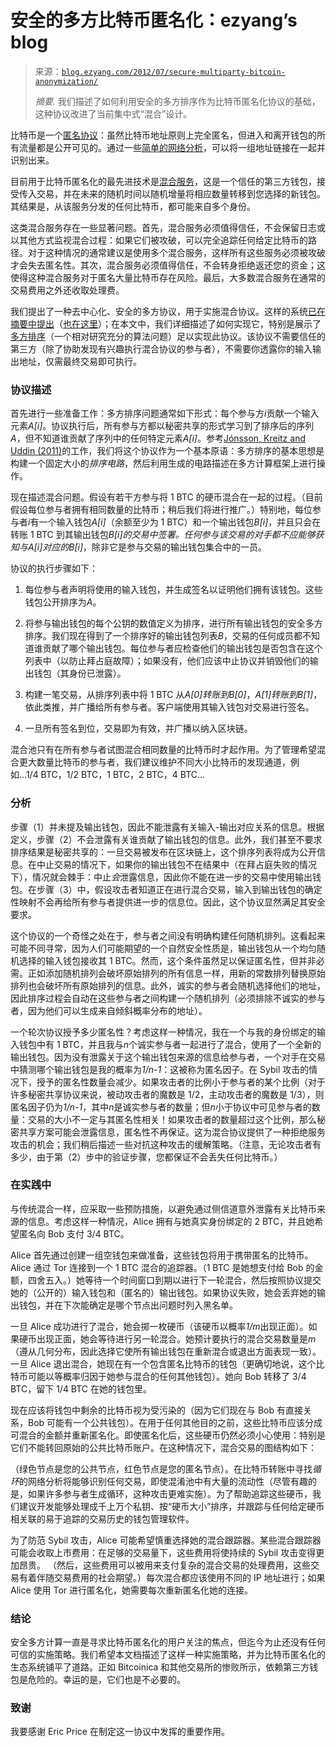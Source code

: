 <!--yml

分类：未分类

日期：2024-07-01 18:17:29

-->

# 安全的多方比特币匿名化：ezyang’s blog

> 来源：[`blog.ezyang.com/2012/07/secure-multiparty-bitcoin-anonymization/`](http://blog.ezyang.com/2012/07/secure-multiparty-bitcoin-anonymization/)
> 
> *摘要.* 我们描述了如何利用安全的多方排序作为比特币匿名化协议的基础，这种协议改进了当前集中式“混合”设计。

比特币是一个[匿名协议](https://en.bitcoin.it/wiki/Anonymity)：虽然比特币地址原则上完全匿名，但进入和离开钱包的所有流量都是公开可见的。通过一些[简单的网络分析](http://anonymity-in-bitcoin.blogspot.com/2011/07/bitcoin-is-not-anonymous.html)，可以将一组地址链接在一起并识别出来。

目前用于比特币匿名化的最先进技术是[混合服务](https://en.bitcoin.it/wiki/Mixing_service)，这是一个信任的第三方钱包，接受传入交易，并在未来的随机时间以随机增量将相应数量转移到您选择的新钱包。其结果是，从该服务分发的任何比特币，都可能来自多个身份。

这类混合服务存在一些显著问题。首先，混合服务必须值得信任，不会保留日志或以其他方式监视混合过程：如果它们被攻破，可以完全追踪任何给定比特币的路径。对于这种情况的通常建议是使用多个混合服务，这样所有这些服务必须被攻破才会失去匿名性。其次，混合服务必须值得信任，不会转身拒绝返还您的资金；这使得这种混合服务对于匿名大量比特币存在风险。最后，大多数混合服务在通常的交易费用之外还收取处理费。

我们提出了一种去中心化、安全的多方协议，用于实施混合协议。这样的系统[已在摘要中提出](https://bitcointalk.org/index.php?topic=12751.msg315793#msg315793)（[也在这里](https://bitcointalk.org/index.php?topic=54266.0;wap2)）；在本文中，我们详细描述了如何实现它，特别是展示了[多方排序](http://www.csc.kth.se/~gkreitz/mpc_sorting/)（一个相对研究充分的算法问题）足以实现此协议。该协议不需要信任的第三方（除了协助发现有兴趣执行混合协议的参与者），不需要你透露你的输入输出地址，仅需最终交易即可执行。

### 协议描述

首先进行一些准备工作：多方排序问题通常如下形式：每个参与方*i*贡献一个输入元素*A[i]*。协议执行后，所有参与方都以秘密共享的形式学习到了排序后的序列*A*，但不知道谁贡献了序列中的任何特定元素*A[i]*。参考[Jónsson, Kreitz and Uddin (2011)](http://www.csc.kth.se/~gkreitz/mpc_sorting/)的工作，我们将这个协议作为一个基本原语：多方排序的基本思想是构建一个固定大小的*排序电路*，然后利用生成的电路描述在多方计算框架上进行操作。

现在描述混合问题。假设有若干方参与将 1 BTC 的硬币混合在一起的过程。（目前假设每位参与者拥有相同数量的比特币；稍后我们将进行推广。）特别地，每位参与者*i*有一个输入钱包*A[i]*（余额至少为 1 BTC）和一个输出钱包*B[i]*，并且只会在转账 1 BTC 到其输出钱包*B[i]*的交易中签署。任何参与该交易的对手都不应能够获知与*A[i]*对应的*B[i]*，除非它是参与交易的输出钱包集合中的一员。

协议的执行步骤如下：

1.  每位参与者声明将使用的输入钱包，并生成签名以证明他们拥有该钱包。这些钱包公开排序为*A*。

1.  将参与输出钱包的每个公钥的数值定义为排序，进行所有输出钱包的安全多方排序。我们现在得到了一个排序好的输出钱包列表*B*，交易的任何成员都不知道谁贡献了哪个输出钱包。每位参与者应检查他们的输出钱包是否包含在这个列表中（以防止拜占庭故障）；如果没有，他们应该中止协议并销毁他们的输出钱包（其身份已泄露）。

1.  构建一笔交易，从排序列表中将 1 BTC 从*A[0]*转账到*B[0]*，*A[1]*转账到*B[1]*，依此类推，并广播给所有参与者。客户端使用其输入钱包对交易进行签名。

1.  一旦所有签名到位，交易即为有效，并广播以纳入区块链。

混合池只有在所有参与者试图混合相同数量的比特币时才起作用。为了管理希望混合更大数量比特币的参与者，我们建议维护不同大小比特币的发现通道，例如...1/4 BTC，1/2 BTC，1 BTC，2 BTC，4 BTC...

### 分析

步骤（1）并未提及输出钱包，因此不能泄露有关输入-输出对应关系的信息。根据定义，步骤（2）不会泄露有关谁贡献了输出钱包的信息。此外，我们甚至不要求排序结果是秘密共享的：一旦交易被发布在区块链上，这个排序列表将成为公开信息。在中止交易的情况下，如果你的输出钱包不在结果中（在拜占庭失败的情况下），情况就会棘手：中止*会*泄露信息，因此你不能在进一步的交易中使用输出钱包。在步骤（3）中，假设攻击者知道正在进行混合交易，输入到输出钱包的确定性映射不会再给所有参与者提供进一步的信息位。因此，这个协议显然满足其安全要求。

这个协议的一个奇怪之处在于，参与者之间没有明确构建任何随机排列。这看起来可能不同寻常，因为人们可能期望的一个自然安全性质是，输出钱包从一个均匀随机选择的输入钱包接收其 1 BTC。然而，这个条件虽然足以保证匿名性，但并非必需。正如添加随机排列会破坏原始排列的所有信息一样，用新的常数排列替换原始排列也会破坏所有原始排列的信息。此外，诚实的参与者会随机选择他们的地址，因此排序过程会自动在这些参与者之间构建一个随机排列（必须排除不诚实的参与者，因为他们可以生成来自倾斜概率分布的地址）。

一个轮次协议授予多少匿名性？考虑这样一种情况，我在一个与我的身份绑定的输入钱包中有 1 BTC，并且我与*n*个诚实参与者一起进行了混合，使用了一个全新的输出钱包。因为没有泄露关于这个输出钱包来源的信息给参与者，一个对手在交易中猜测哪个输出钱包是我的概率为*1/n-1*：这被称为匿名因子。在 Sybil 攻击的情况下，授予的匿名性数量会减少。如果攻击者的比例小于参与者的某个比例（对于许多秘密共享协议来说，被动攻击者的魔数是 1/2，主动攻击者的魔数是 1/3），则匿名因子仍为*1/n-1*，其中*n*是诚实参与者的数量；但*n*小于协议中可见参与者的数量：交易的大小不一定与其匿名性相关！如果攻击者的数量超过这个比例，那么秘密共享方案可能会泄露信息，匿名性不再保证。这为混合协议提供了一种拒绝服务攻击的机会；我们稍后描述一些对抗这种攻击的缓解策略。（注意，无论攻击者有多少，由于第（2）步中的验证步骤，您都保证不会丢失任何比特币。）

### 在实践中

与传统混合一样，应采取一些预防措施，以避免通过侧信道意外泄露有关比特币来源的信息。考虑这样一种情况，Alice 拥有与她真实身份绑定的 2 BTC，并且她希望匿名向 Bob 支付 3/4 BTC。

Alice 首先通过创建一组空钱包来做准备，这些钱包将用于携带匿名的比特币。Alice 通过 Tor 连接到一个 1 BTC 混合的追踪器。（1 BTC 是她想支付给 Bob 的金额，四舍五入。）她等待一个时间窗口到期以进行下一轮混合，然后按照协议提交她的（公开的）输入钱包和（匿名的）输出钱包。如果协议失败，她会丢弃她的输出钱包，并在下次能确定是哪个节点出问题时列入黑名单。

一旦 Alice 成功进行了混合，她会掷一枚硬币（该硬币以概率*1/m*出现正面）。如果硬币出现正面，她会等待进行另一轮混合。她预计要执行的混合交易数量是*m*（遵从几何分布，因此选择它使所有输出钱包在重新混合或退出方面表现一致）。一旦 Alice 退出混合，她现在有一个包含匿名比特币的钱包（更确切地说，这个比特币可能以等概率归因于她参与混合的任何其他钱包）。她向 Bob 转移了 3/4 BTC，留下 1/4 BTC 在她的钱包里。

现在应该将钱包中剩余的比特币视为受污染的（因为它们现在与 Bob 有直接关系，Bob 可能有一个公共钱包）。在用于任何其他目的之前，这些比特币应该分成可混合的金额并重新匿名化。即使匿名化后，这些硬币仍然必须小心使用：特别是它们不能转回原始的公共比特币账户。在这种情况下，混合交易的图结构如下：

（绿色节点是您的公共节点，红色节点是您的匿名节点）。在比特币转账中寻找*循环*的网络分析将能够识别任何交易，即使混淆池中有大量的流动性（尽管有趣的是，如果许多参与者生成循环，这种攻击更难实施）。为了帮助追踪这些硬币，我们建议开发能够处理成千上万个私钥、按“硬币大小”排序，并跟踪与任何给定硬币相关联的易于追踪的交易历史的钱包管理软件。

为了防范 Sybil 攻击，Alice 可能希望慎重选择她的混合跟踪器。某些混合跟踪器可能会收取上市费用：在足够的交易量下，这些费用将使持续的 Sybil 攻击变得更加昂贵。 （然后，这些费用可以被用来支付复杂的混合交易的处理费用，这些交易有着伴随交易费用的社会期望。）每次混合都应该使用不同的 IP 地址进行；如果 Alice 使用 Tor 进行匿名化，她需要每次重新匿名化她的连接。

### 结论

安全多方计算一直是寻求比特币匿名化的用户关注的焦点，但迄今为止还没有任何可信的实施策略。我们希望本文档描述了这样一种实施策略，并为比特币匿名化的生态系统铺平了道路。正如 Bitcoinica 和其他交易所的惨败所示，依赖第三方钱包是危险的。幸运的是，它们也是不必要的。

### 致谢

我要感谢 Eric Price 在制定这一协议中发挥的重要作用。
